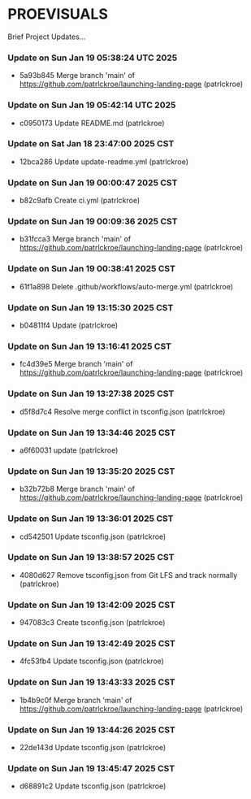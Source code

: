 # PROEVISUALS

Brief Project Updates...

### Update on Sun Jan 19 05:38:24 UTC 2025
- 5a93b845 Merge branch 'main' of https://github.com/patrlckroe/launching-landing-page (patrlckroe)

### Update on Sun Jan 19 05:42:14 UTC 2025
- c0950173 Update README.md (patrlckroe)
### Update on Sat Jan 18 23:47:00 2025 CST
- 12bca286 Update update-readme.yml (patrlckroe)
### Update on Sun Jan 19 00:00:47 2025 CST
- b82c9afb Create ci.yml (patrlckroe)
### Update on Sun Jan 19 00:09:36 2025 CST
- b31fcca3 Merge branch 'main' of https://github.com/patrlckroe/launching-landing-page (patrlckroe)
### Update on Sun Jan 19 00:38:41 2025 CST
- 61f1a898 Delete .github/workflows/auto-merge.yml (patrlckroe)
### Update on Sun Jan 19 13:15:30 2025 CST
- b04811f4 Update (patrlckroe)
### Update on Sun Jan 19 13:16:41 2025 CST
- fc4d39e5 Merge branch 'main' of https://github.com/patrlckroe/launching-landing-page (patrlckroe)
### Update on Sun Jan 19 13:27:38 2025 CST
- d5f8d7c4 Resolve merge conflict in tsconfig.json (patrlckroe)
### Update on Sun Jan 19 13:34:46 2025 CST
- a6f60031 update (patrlckroe)
### Update on Sun Jan 19 13:35:20 2025 CST
- b32b72b8 Merge branch 'main' of https://github.com/patrlckroe/launching-landing-page (patrlckroe)
### Update on Sun Jan 19 13:36:01 2025 CST
- cd542501 Update tsconfig.json (patrlckroe)
### Update on Sun Jan 19 13:38:57 2025 CST
- 4080d627 Remove tsconfig.json from Git LFS and track normally (patrlckroe)
### Update on Sun Jan 19 13:42:09 2025 CST
- 947083c3 Create tsconfig.json (patrlckroe)
### Update on Sun Jan 19 13:42:49 2025 CST
- 4fc53fb4 Update tsconfig.json (patrlckroe)
### Update on Sun Jan 19 13:43:33 2025 CST
- 1b4b9c0f Merge branch 'main' of https://github.com/patrlckroe/launching-landing-page (patrlckroe)
### Update on Sun Jan 19 13:44:26 2025 CST
- 22de143d Update tsconfig.json (patrlckroe)
### Update on Sun Jan 19 13:45:47 2025 CST
- d68891c2 Update tsconfig.json (patrlckroe)